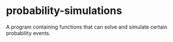 # probability-simulations
A program containing functions that can solve and simulate certain probability events. 
